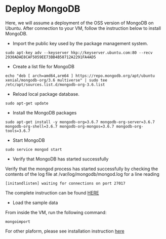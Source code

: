 # Deploy MongoDB 

Here, we will assume a deployment of the OSS version of MongoDB on Ubuntu. 
After connection to your VM, follow the instruction below to install MongoDB.

* Import the public key used by the package management system.

```
sudo apt-key adv --keyserver hkp://keyserver.ubuntu.com:80 --recv 2930ADAE8CAF5059EE73BB4B58712A2291FA4AD5
```

* Create a list file for MongoDB

```
echo "deb [ arch=amd64,arm64 ] https://repo.mongodb.org/apt/ubuntu xenial/mongodb-org/3.6 multiverse" | sudo tee /etc/apt/sources.list.d/mongodb-org-3.6.list
```

* Reload local package database.

```
sudo apt-get update
```


* Install the MongoDB packages

```
sudo apt-get install -y mongodb-org=3.6.7 mongodb-org-server=3.6.7 mongodb-org-shell=3.6.7 mongodb-org-mongos=3.6.7 mongodb-org-tools=3.6.7
```

* Start MongoDB

```
sudo service mongod start
```


* Verify that MongoDB has started successfully

Verify that the mongod process has started successfully by checking the contents of the log file at /var/log/mongodb/mongod.log for a line reading

```
[initandlisten] waiting for connections on port 27017
```

The complete instruction can be found [HERE](https://docs.mongodb.com/v3.6/tutorial/install-mongodb-on-ubuntu/)

* Load the sample data

From inside the VM, run the following command:

```
mongoimport   
```

For other plaform, please see installation instruction [here](https://docs.mongodb.com/v3.6/administration/install-community/) 

